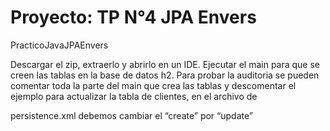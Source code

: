 # Proyecto: TP N°4 JPA Envers

PracticoJavaJPAEnvers

Descargar el zip, extraerlo y abrirlo en un IDE. Ejecutar el main para que se creen las tablas en la base de datos h2. Para probar la auditoria se
pueden comentar toda la parte del main que crea las tablas y descomentar el ejemplo para actualizar la tabla de clientes, en el archivo de

persistence.xml debemos cambiar el “create” por “update”
